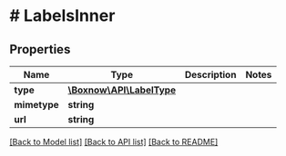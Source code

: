 # # LabelsInner

## Properties

Name | Type | Description | Notes
------------ | ------------- | ------------- | -------------
**type** | [**\Boxnow\API\LabelType**](LabelType.md) |  |
**mimetype** | **string** |  |
**url** | **string** |  |

[[Back to Model list]](../../README.md#models) [[Back to API list]](../../README.md#endpoints) [[Back to README]](../../README.md)
